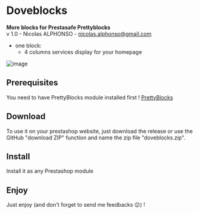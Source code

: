 # Doveblocks
**More blocks for Prestasafe Prettyblocks**\
v 1.0 - Nicolas ALPHONSO - nicolas.alphonso@gmail.com
* one block:
  * 4 columns services display for your homepage

![image](https://github.com/nicolasalphonso/doveblocks/assets/34679959/a5d13233-4074-4de6-92f0-4bf438913f51)

## Prerequisites
You need to have PrettyBlocks module installed first ! [PrettyBlocks](https://prettyblocks.io/)

## Download
To use it on your prestashop website, just download the release or use the GitHub "download ZIP" function and name the zip file "doveblocks.zip". 

## Install
Install it as any Prestashop module

## Enjoy
Just enjoy (and don't forget to send me feedbacks 😉) !
